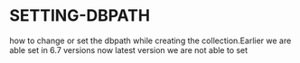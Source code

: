 SETTING-DBPATH
==============

how to change or set the dbpath while creating the collection.Earlier we are able set in 6.7 versions now latest version we are not able to set

